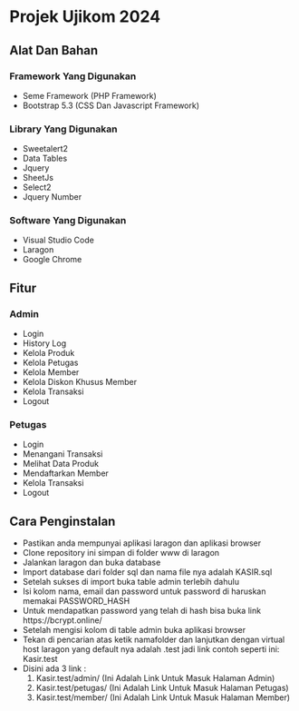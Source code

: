<h1>Projek Ujikom 2024</h1>

<h2>Alat Dan Bahan</h2>
<h3>Framework Yang Digunakan</h3>
<ul>
    <li>Seme Framework (PHP Framework)</li>
    <li>Bootstrap 5.3 (CSS Dan Javascript Framework)</li>
</ul>

<h3>Library Yang Digunakan</h3>
<ul>
    <li>Sweetalert2</li>
    <li>Data Tables</li>
    <li>Jquery</li>
    <li>SheetJs</li>
    <li>Select2</li>
    <li>Jquery Number</li>
</ul>

<h3>Software Yang Digunakan</h3>
<ul>
    <li>Visual Studio Code</li>
    <li>Laragon</li>
    <li>Google Chrome</li>
</ul>

<h2>Fitur</h2>
<h3>Admin</h3>
<ul>
    <li>Login</li>
    <li>History Log</li>
    <li>Kelola Produk</li>
    <li>Kelola Petugas</li>
    <li>Kelola Member</li>
    <li>Kelola Diskon Khusus Member</li>
    <li>Kelola Transaksi</li>
    <li>Logout</li>
</ul>
<h3>Petugas</h3>
<ul>
    <li>Login</li>
    <li>Menangani Transaksi</li>
    <li>Melihat Data Produk</li>
    <li>Mendaftarkan Member</li>
    <li>Kelola Transaksi</li>
    <li>Logout</li>
</ul>

<h2>Cara Penginstalan</h2>
<ul>
    <li>Pastikan anda mempunyai aplikasi laragon dan aplikasi browser</li>
    <li>Clone repository ini simpan di folder www di laragon</li>
    <li>Jalankan laragon dan buka database</li>
    <li>Import database dari folder sql dan nama file nya adalah KASIR.sql</li>
    <li>Setelah sukses di import buka table admin terlebih dahulu</li>
    <li>Isi kolom nama, email dan password untuk password di haruskan memakai PASSWORD_HASH</li>
    <li>Untuk mendapatkan password yang telah di hash bisa buka link https://bcrypt.online/</li>
    <li>Setelah mengisi kolom di table admin buka aplikasi browser</li>
    <li>Tekan di pencarian atas ketik namafolder dan lanjutkan dengan virtual host laragon yang default nya adalah .test jadi link contoh
        seperti ini: Kasir.test</li>
    <li>Disini ada 3 link : <br>
        <ol>
            <li>Kasir.test/admin/ (Ini Adalah Link Untuk Masuk Halaman Admin)</li>
            <li>Kasir.test/petugas/ (Ini Adalah Link Untuk Masuk Halaman Petugas)</li>
            <li>Kasir.test/member/ (Ini Adalah Link Untuk Masuk Halaman Member)</li>
        </ol>
    </li>
</ul>
